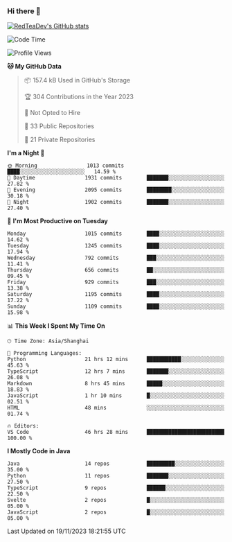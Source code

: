 ### Hi there 👋

<!--
**RedTeaDev/RedTeaDev** is a ✨ _special_ ✨ repository because its `README.md` (this file) appears on your GitHub profile.

Here are some ideas to get you started:

- 🔭 I’m currently working on ...
- 🌱 I’m currently learning ...
- 👯 I’m looking to collaborate on ...
- 🤔 I’m looking for help with ...
- 💬 Ask me about ...
- 📫 How to reach me: ...
- 😄 Pronouns: ...
- ⚡ Fun fact: ...
-->

<!--
[![wakatime](https://wakatime.com/badge/user/6b101ed0-04c0-4490-9283-eb61f2efff96.svg)](https://wakatime.com/@6b101ed0-04c0-4490-9283-eb61f2efff96)
!-->

[![RedTeaDev's GitHub stats](https://github-readme-stats.vercel.app/api?username=RedTeaDev)](https://github.com/anuraghazra/github-readme-stats)
<!--
[![willianrod's wakatime stats](https://github-readme-stats.vercel.app/api/wakatime?username=RedTeaDev)](https://github.com/anuraghazra/github-readme-stats)
!-->
<!--START_SECTION:waka-->
![Code Time](http://img.shields.io/badge/Code%20Time-1%2C865%20hrs%2020%20mins-blue)

![Profile Views](http://img.shields.io/badge/Profile%20Views-2-blue)

**🐱 My GitHub Data** 

> 📦 157.4 kB Used in GitHub's Storage 
 > 
> 🏆 304 Contributions in the Year 2023
 > 
> 🚫 Not Opted to Hire
 > 
> 📜 33 Public Repositories 
 > 
> 🔑 21 Private Repositories 
 > 
**I'm a Night 🦉** 

```text
🌞 Morning                1013 commits        ████░░░░░░░░░░░░░░░░░░░░░   14.59 % 
🌆 Daytime                1931 commits        ███████░░░░░░░░░░░░░░░░░░   27.82 % 
🌃 Evening                2095 commits        ████████░░░░░░░░░░░░░░░░░   30.18 % 
🌙 Night                  1902 commits        ███████░░░░░░░░░░░░░░░░░░   27.40 % 
```
📅 **I'm Most Productive on Tuesday** 

```text
Monday                   1015 commits        ████░░░░░░░░░░░░░░░░░░░░░   14.62 % 
Tuesday                  1245 commits        ████░░░░░░░░░░░░░░░░░░░░░   17.94 % 
Wednesday                792 commits         ███░░░░░░░░░░░░░░░░░░░░░░   11.41 % 
Thursday                 656 commits         ██░░░░░░░░░░░░░░░░░░░░░░░   09.45 % 
Friday                   929 commits         ███░░░░░░░░░░░░░░░░░░░░░░   13.38 % 
Saturday                 1195 commits        ████░░░░░░░░░░░░░░░░░░░░░   17.22 % 
Sunday                   1109 commits        ████░░░░░░░░░░░░░░░░░░░░░   15.98 % 
```


📊 **This Week I Spent My Time On** 

```text
🕑︎ Time Zone: Asia/Shanghai

💬 Programming Languages: 
Python                   21 hrs 12 mins      ███████████░░░░░░░░░░░░░░   45.63 % 
TypeScript               12 hrs 7 mins       ███████░░░░░░░░░░░░░░░░░░   26.08 % 
Markdown                 8 hrs 45 mins       █████░░░░░░░░░░░░░░░░░░░░   18.83 % 
JavaScript               1 hr 10 mins        █░░░░░░░░░░░░░░░░░░░░░░░░   02.51 % 
HTML                     48 mins             ░░░░░░░░░░░░░░░░░░░░░░░░░   01.74 % 

🔥 Editors: 
VS Code                  46 hrs 28 mins      █████████████████████████   100.00 % 
```

**I Mostly Code in Java** 

```text
Java                     14 repos            █████████░░░░░░░░░░░░░░░░   35.00 % 
Python                   11 repos            ███████░░░░░░░░░░░░░░░░░░   27.50 % 
TypeScript               9 repos             ██████░░░░░░░░░░░░░░░░░░░   22.50 % 
Svelte                   2 repos             █░░░░░░░░░░░░░░░░░░░░░░░░   05.00 % 
JavaScript               2 repos             █░░░░░░░░░░░░░░░░░░░░░░░░   05.00 % 
```




 Last Updated on 19/11/2023 18:21:55 UTC
<!--END_SECTION:waka-->


